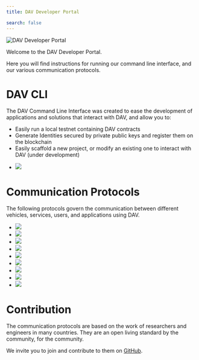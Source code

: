 ```yaml
---
title: DAV Developer Portal

search: false
---
```


<p class="header-image"><img src="/images/header.png" alt="DAV Developer Portal"></p>

Welcome to the DAV Developer Portal. 

Here you will find instructions for running our command line interface, and our various communication protocols.

# DAV CLI

The DAV Command Line Interface was created to ease the development of applications and solutions that interact with DAV, and allow you to:
<ul>
	<li>Easily run a local testnet containing DAV contracts</li>
	<li>Generate Identities secured by private public keys and register them on the blockchain</li>
	<li>Easily scaffold a new project, or modify an existing one to interact with DAV (under development)</li>
</ul>

<ul class="main-thumbs">
  <li><a href="./dav-cli/user_guide.html"><img src="images/thumbnails/cli_user_guide_tumbnail.png" /></a></li>
</ul>

# Communication Protocols

The following protocols govern the communication between different vehicles, services, users, and applications using DAV.


<ul class="main-thumbs">
  <li><a href="./protocol/car_parking.html"><img src="images/thumbnails/car_parking_thumbnail.png" /></a></li>
  <li><a href="./protocol/cargo_insurance.html"><img src="images/thumbnails/cargo_insurance_thumbnail.png" /></a></li>
  <li><a href="./protocol/drone_charging.html"><img src="images/thumbnails/drone_charging_thumbnail.png" /></a></li>
  <li><a href="./protocol/drone_delivery.html"><img src="images/thumbnails/drone_delivery_thumbnail.png" /></a></li>
  <li><a href="./protocol/ev_charging.html"><img src="images/thumbnails/ev_charging_thumbnail.png" /></a></li>
  <li><a href="./protocol/photo_shooting.html"><img src="images/thumbnails/photo_shooting_thumbnail.png" /></a></li>
  <li><a href="./protocol/ride_hailing.html"><img src="images/thumbnails/ride_hailing_thumbnail.png" /></a></li>
  <li><a href="./protocol/vehicle_locating.html"><img src="images/thumbnails/vehicle_locating_thumbnail.png" /></a>
  <li><a href="./protocol/vessel_charging.html"><img src="images/thumbnails/vessel_charging_thumbnail.png" /></a>
</ul>

# Contribution

The communication protocols are based on the work of researchers and engineers in many countries. They are an open living standard by the community, for the community.

We invite you to join and contribute to them on <a href="https://github.com/DAVFoundation" target="blank">GitHub</a>.
